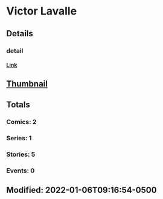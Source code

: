 # Victor  Lavalle 
## Details
### detail
#### [Link](http://marvel.com/comics/creators/14303/victor_lavalle?utm_campaign=apiRef&utm_source=225578a89fc76f3d20fbffda5d17a88d)
## [Thumbnail](http://i.annihil.us/u/prod/marvel/i/mg/b/40/image_not_available.jpg)
## Totals
### Comics: 2
### Series: 1
### Stories: 5
### Events: 0
## Modified: 2022-01-06T09:16:54-0500
